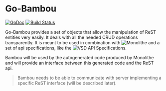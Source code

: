 # Go-Bambou

[![GoDoc](https://godoc.org/github.com/nuagenetworks/go-bambou/bambou?status.svg)](https://godoc.org/github.com/nuagenetworks/go-bambou/bambou)
[![Build Status](https://travis-ci.org/nuagenetworks/go-bambou.svg?branch=master)](https://travis-ci.org/nuagenetworks/go-bambou)

Go-Bambou provides a set of objects that allow the manipulation of ReST entities very easily. It deals with all the needed CRUD operations transparently. It is meant to be used in combination with ![Monolithe](https://github.com/nuagenetworks/monolithe) and a set of api specifications, like the ![VSD API Specifications](https://github.com/nuagenetworks/vsd-api-specifications).

Bambou will be used by the autogenerated code produced by Monolithe and will provide an interface between this generated code and the ReST api.

> Bambou needs to be able to communicate with server implementing a specific ReST interface (will be described later).